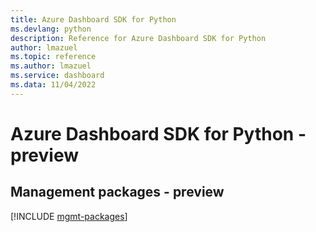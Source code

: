 ```yaml
---
title: Azure Dashboard SDK for Python
ms.devlang: python
description: Reference for Azure Dashboard SDK for Python
author: lmazuel
ms.topic: reference
ms.author: lmazuel
ms.service: dashboard
ms.data: 11/04/2022
---
```

# Azure Dashboard SDK for Python - preview

## Management packages - preview
[!INCLUDE [mgmt-packages](dashboard-mgmt-index.md)]